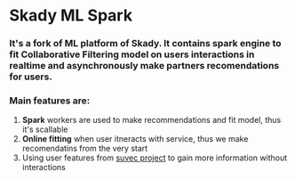 # Skady ML Spark
### It's a fork of ML platform of Skady. It contains spark engine to fit Collaborative Filtering model on users interactions in realtime and asynchronously make partners recomendations for users.
### Main features are:
1. **Spark** workers are used to make recommendations and fit model, thus it's scallable
2. **Online fitting** when user itneracts with service, thus we make recomendatins from the very start
3. Using user features from [suvec project](https://github.com/ProtsenkoAI/skady-user-vectorizer) to gain more information without interactions
